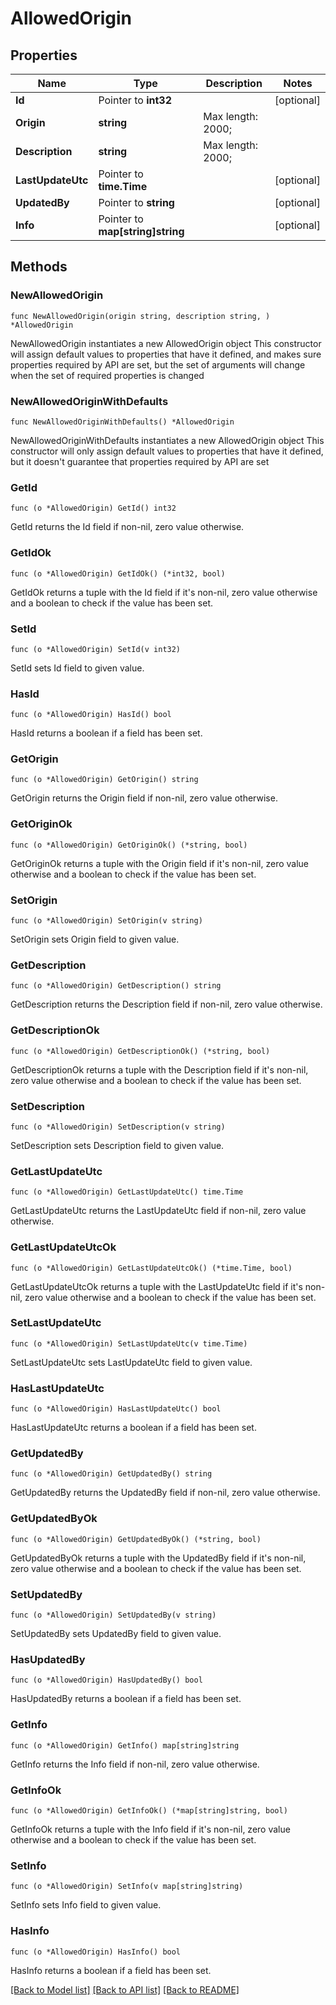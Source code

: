 # AllowedOrigin

## Properties

Name | Type | Description | Notes
------------ | ------------- | ------------- | -------------
**Id** | Pointer to **int32** |  | [optional] 
**Origin** | **string** |  Max length: 2000; | 
**Description** | **string** |  Max length: 2000; | 
**LastUpdateUtc** | Pointer to **time.Time** |  | [optional] 
**UpdatedBy** | Pointer to **string** |  | [optional] 
**Info** | Pointer to **map[string]string** |  | [optional] 

## Methods

### NewAllowedOrigin

`func NewAllowedOrigin(origin string, description string, ) *AllowedOrigin`

NewAllowedOrigin instantiates a new AllowedOrigin object
This constructor will assign default values to properties that have it defined,
and makes sure properties required by API are set, but the set of arguments
will change when the set of required properties is changed

### NewAllowedOriginWithDefaults

`func NewAllowedOriginWithDefaults() *AllowedOrigin`

NewAllowedOriginWithDefaults instantiates a new AllowedOrigin object
This constructor will only assign default values to properties that have it defined,
but it doesn't guarantee that properties required by API are set

### GetId

`func (o *AllowedOrigin) GetId() int32`

GetId returns the Id field if non-nil, zero value otherwise.

### GetIdOk

`func (o *AllowedOrigin) GetIdOk() (*int32, bool)`

GetIdOk returns a tuple with the Id field if it's non-nil, zero value otherwise
and a boolean to check if the value has been set.

### SetId

`func (o *AllowedOrigin) SetId(v int32)`

SetId sets Id field to given value.

### HasId

`func (o *AllowedOrigin) HasId() bool`

HasId returns a boolean if a field has been set.

### GetOrigin

`func (o *AllowedOrigin) GetOrigin() string`

GetOrigin returns the Origin field if non-nil, zero value otherwise.

### GetOriginOk

`func (o *AllowedOrigin) GetOriginOk() (*string, bool)`

GetOriginOk returns a tuple with the Origin field if it's non-nil, zero value otherwise
and a boolean to check if the value has been set.

### SetOrigin

`func (o *AllowedOrigin) SetOrigin(v string)`

SetOrigin sets Origin field to given value.


### GetDescription

`func (o *AllowedOrigin) GetDescription() string`

GetDescription returns the Description field if non-nil, zero value otherwise.

### GetDescriptionOk

`func (o *AllowedOrigin) GetDescriptionOk() (*string, bool)`

GetDescriptionOk returns a tuple with the Description field if it's non-nil, zero value otherwise
and a boolean to check if the value has been set.

### SetDescription

`func (o *AllowedOrigin) SetDescription(v string)`

SetDescription sets Description field to given value.


### GetLastUpdateUtc

`func (o *AllowedOrigin) GetLastUpdateUtc() time.Time`

GetLastUpdateUtc returns the LastUpdateUtc field if non-nil, zero value otherwise.

### GetLastUpdateUtcOk

`func (o *AllowedOrigin) GetLastUpdateUtcOk() (*time.Time, bool)`

GetLastUpdateUtcOk returns a tuple with the LastUpdateUtc field if it's non-nil, zero value otherwise
and a boolean to check if the value has been set.

### SetLastUpdateUtc

`func (o *AllowedOrigin) SetLastUpdateUtc(v time.Time)`

SetLastUpdateUtc sets LastUpdateUtc field to given value.

### HasLastUpdateUtc

`func (o *AllowedOrigin) HasLastUpdateUtc() bool`

HasLastUpdateUtc returns a boolean if a field has been set.

### GetUpdatedBy

`func (o *AllowedOrigin) GetUpdatedBy() string`

GetUpdatedBy returns the UpdatedBy field if non-nil, zero value otherwise.

### GetUpdatedByOk

`func (o *AllowedOrigin) GetUpdatedByOk() (*string, bool)`

GetUpdatedByOk returns a tuple with the UpdatedBy field if it's non-nil, zero value otherwise
and a boolean to check if the value has been set.

### SetUpdatedBy

`func (o *AllowedOrigin) SetUpdatedBy(v string)`

SetUpdatedBy sets UpdatedBy field to given value.

### HasUpdatedBy

`func (o *AllowedOrigin) HasUpdatedBy() bool`

HasUpdatedBy returns a boolean if a field has been set.

### GetInfo

`func (o *AllowedOrigin) GetInfo() map[string]string`

GetInfo returns the Info field if non-nil, zero value otherwise.

### GetInfoOk

`func (o *AllowedOrigin) GetInfoOk() (*map[string]string, bool)`

GetInfoOk returns a tuple with the Info field if it's non-nil, zero value otherwise
and a boolean to check if the value has been set.

### SetInfo

`func (o *AllowedOrigin) SetInfo(v map[string]string)`

SetInfo sets Info field to given value.

### HasInfo

`func (o *AllowedOrigin) HasInfo() bool`

HasInfo returns a boolean if a field has been set.


[[Back to Model list]](../README.md#documentation-for-models) [[Back to API list]](../README.md#documentation-for-api-endpoints) [[Back to README]](../README.md)


